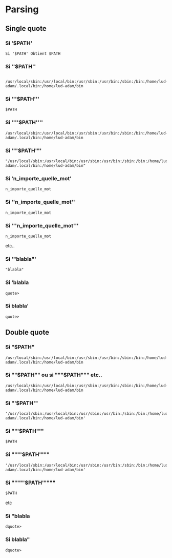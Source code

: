 <!-- *********************************************************************** -->
<!--                                                                         -->
<!--                                                      :::      ::::::::  -->
<!-- parsing.md                                         :+:      :+:    :+:  -->
<!--                                                  +:+ +:+         +:+    -->
<!-- By: lud-adam <lud-adam@student.42.fr>          +#+  +:+       +#+       -->
<!--                                              +#+#+#+#+#+   +#+          -->
<!-- Created: 2025/03/20 12:59:57 by lud-adam          #+#    #+#            -->
<!-- Updated: 2025/03/20 13:28:40 by lud-adam         ###   ########.fr      -->
<!--                                                                         -->
<!-- *********************************************************************** -->

# Parsing #

## Single quote

### Si '$PATH'
    Si '$PATH' Obtient $PATH

### Si ''$PATH''
     /usr/local/sbin:/usr/local/bin:/usr/sbin:/usr/bin:/sbin:/bin:/home/lud-adam/.local/bin:/home/lud-adam/bin

### Si '''$PATH'''
    $PATH

### Si ''''$PATH''''
    /usr/local/sbin:/usr/local/bin:/usr/sbin:/usr/bin:/sbin:/bin:/home/lud-adam/.local/bin:/home/lud-adam/bin

### Si '"'$PATH'"'
    "/usr/local/sbin:/usr/local/bin:/usr/sbin:/usr/bin:/sbin:/bin:/home/lud-adam/.local/bin:/home/lud-adam/bin"

### Si 'n_importe_quelle_mot'
    n_importe_quelle_mot

### Si ''n_importe_quelle_mot''
    n_importe_quelle_mot

### Si '''n_importe_quelle_mot'''
    n_importe_quelle_mot
etc..

### Si '"blabla"'
    "blabla"

### Si 'blabla
    quote>

### Si blabla'
    quote>

## Double quote

### Si "$PATH"
    /usr/local/sbin:/usr/local/bin:/usr/sbin:/usr/bin:/sbin:/bin:/home/lud-adam/.local/bin:/home/lud-adam/bin

### Si ""$PATH"" ou si """$PATH""" etc..
    /usr/local/sbin:/usr/local/bin:/usr/sbin:/usr/bin:/sbin:/bin:/home/lud-adam/.local/bin:/home/lud-adam/bin

### Si "'$PATH'"
    '/usr/local/sbin:/usr/local/bin:/usr/sbin:/usr/bin:/sbin:/bin:/home/lud-adam/.local/bin:/home/lud-adam/bin'

### Si ""'$PATH'""
    $PATH

### Si """'$PATH'"""
    '/usr/local/sbin:/usr/local/bin:/usr/sbin:/usr/bin:/sbin:/bin:/home/lud-adam/.local/bin:/home/lud-adam/bin'
    
### Si """"'$PATH'""""
    $PATH

etc

### Si "blabla
    dquote>

### Si blabla"
    dquote>

